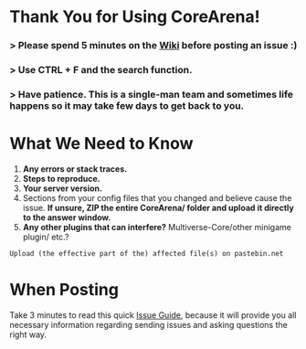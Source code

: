 # Thank You for Using CoreArena!

### > Please spend 5 minutes on the [Wiki](https://github.com/kangarko/CoreArena/wiki) before posting an issue :)

### > Use CTRL + F and the search function.

### > Have patience. This is a single-man team and sometimes life happens so it may take few days to get back to you.

# What We Need to Know

1. **Any errors or stack traces.**
2. **Steps to reproduce.**
3. **Your server version.**
4. Sections from your config files that you changed and believe cause the issue. **If unsure, ZIP the entire CoreArena/ folder and upload it directly to the answer window.**
5. **Any other plugins that can interfere?** Multiverse-Core/other minigame plugin/ etc.?

````
Upload (the effective part of the) affected file(s) on pastebin.net
````

# When Posting
Take 3 minutes to read this quick [Issue Guide](https://github.com/kangarko/CoreArena/wiki/Getting-Help-the-Right-Way), because it will provide you all necessary information regarding sending issues and asking questions the right way.
